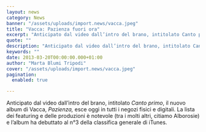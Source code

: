```yaml
---
layout: news
category: News
banner: "/assets/uploads/import.news/vacca.jpeg"
title: "Vacca: Pazienza fuori ora"
excerpt: "Anticipato dal video dall’intro del brano, intitolato Canto primo, il nuovo album di Vacca, Pazienza, esce oggi in tutti i negozi fisici e digitali. La lista dei featuring e delle produzioni è notevole (tra i molti altri, citiamo Alborosie) e l’album ha debuttato al n°3 della classifica generale di iTunes.  "
quote: ""
description: "Anticipato dal video dall’intro del brano, intitolato Canto primo, il nuovo album di Vacca, Pazienza, esce oggi in tutti i negozi fisici e digitali. La lista dei featuring e delle produzioni è notevole (tra i molti altri, citiamo Alborosie) e l’album ha debuttato al n°3 della classifica generale di iTunes.  "
keywords: ""
date: 2013-03-20T00:00:00.000+01:00
author: "Marta Blumi Tripodi"
cover: "/assets/uploads/import.news/vacca.jpeg"
pagination:
  enabled: true

---
```


Anticipato dal video dall’intro del brano, intitolato _Canto primo_, il nuovo album di Vacca, _Pazienza,_ esce oggi in tutti i negozi fisici e digitali. La lista dei featuring e delle produzioni è notevole (tra i molti altri, citiamo Alborosie) e l’album ha debuttato al n°3 della classifica generale di iTunes.

  